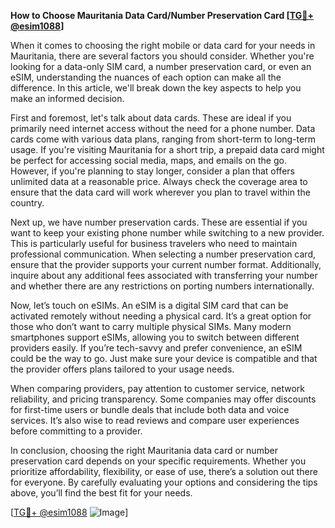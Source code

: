 **How to Choose Mauritania Data Card/Number Preservation Card [[TG💪+ @esim1088](https://t.me/s/esim1088)]**

When it comes to choosing the right mobile or data card for your needs in Mauritania, there are several factors you should consider. Whether you're looking for a data-only SIM card, a number preservation card, or even an eSIM, understanding the nuances of each option can make all the difference. In this article, we'll break down the key aspects to help you make an informed decision.

First and foremost, let's talk about data cards. These are ideal if you primarily need internet access without the need for a phone number. Data cards come with various data plans, ranging from short-term to long-term usage. If you're visiting Mauritania for a short trip, a prepaid data card might be perfect for accessing social media, maps, and emails on the go. However, if you're planning to stay longer, consider a plan that offers unlimited data at a reasonable price. Always check the coverage area to ensure that the data card will work wherever you plan to travel within the country.

Next up, we have number preservation cards. These are essential if you want to keep your existing phone number while switching to a new provider. This is particularly useful for business travelers who need to maintain professional communication. When selecting a number preservation card, ensure that the provider supports your current number format. Additionally, inquire about any additional fees associated with transferring your number and whether there are any restrictions on porting numbers internationally.

Now, let’s touch on eSIMs. An eSIM is a digital SIM card that can be activated remotely without needing a physical card. It’s a great option for those who don’t want to carry multiple physical SIMs. Many modern smartphones support eSIMs, allowing you to switch between different providers easily. If you’re tech-savvy and prefer convenience, an eSIM could be the way to go. Just make sure your device is compatible and that the provider offers plans tailored to your usage needs.

When comparing providers, pay attention to customer service, network reliability, and pricing transparency. Some companies may offer discounts for first-time users or bundle deals that include both data and voice services. It’s also wise to read reviews and compare user experiences before committing to a provider.

In conclusion, choosing the right Mauritania data card or number preservation card depends on your specific requirements. Whether you prioritize affordability, flexibility, or ease of use, there’s a solution out there for everyone. By carefully evaluating your options and considering the tips above, you’ll find the best fit for your needs.

[[TG💪+ @esim1088](https://t.me/s/esim1088) ![Image](https://i.postimg.cc/Y0z9fWf4/image.png)]